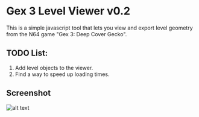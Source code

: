 # Gex 3 Level Viewer v0.2

This is a simple javascript tool that lets you view and export level geometry from the N64 game "Gex 3: Deep Cover Gecko".

## TODO List:

1. Add level objects to the viewer.
2. Find a way to speed up loading times.

## Screenshot

![alt text](https://i.imgur.com/PrvSpCb.png)